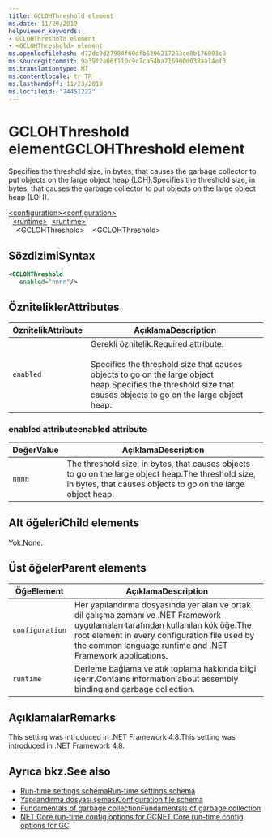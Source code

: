 ```yaml
---
title: GCLOHThreshold element
ms.date: 11/20/2019
helpviewer_keywords:
- GCLOHThreshold element
- <GCLOHThreshold> element
ms.openlocfilehash: d72dc9d27984f60dfb6296217263ce8b176093c6
ms.sourcegitcommit: 9a39f2a06f110c9c7ca54ba216900d038aa14ef3
ms.translationtype: MT
ms.contentlocale: tr-TR
ms.lasthandoff: 11/23/2019
ms.locfileid: "74451222"
---
```

# <a name="gclohthreshold-element"></a><span data-ttu-id="acb20-102">GCLOHThreshold element</span><span class="sxs-lookup"><span data-stu-id="acb20-102">GCLOHThreshold element</span></span>

<span data-ttu-id="acb20-103">Specifies the threshold size, in bytes, that causes the garbage collector to put objects on the large object heap (LOH).</span><span class="sxs-lookup"><span data-stu-id="acb20-103">Specifies the threshold size, in bytes, that causes the garbage collector to put objects on the large object heap (LOH).</span></span>

<span data-ttu-id="acb20-104">[\<configuration>](../configuration-element.md)</span><span class="sxs-lookup"><span data-stu-id="acb20-104">[\<configuration>](../configuration-element.md)</span></span>\
<span data-ttu-id="acb20-105">&nbsp;&nbsp;[\<runtime>](runtime-element.md)</span><span class="sxs-lookup"><span data-stu-id="acb20-105">&nbsp;&nbsp;[\<runtime>](runtime-element.md)</span></span>\
<span data-ttu-id="acb20-106">&nbsp;&nbsp;&nbsp;&nbsp;\<GCLOHThreshold></span><span class="sxs-lookup"><span data-stu-id="acb20-106">&nbsp;&nbsp;&nbsp;&nbsp;\<GCLOHThreshold></span></span>

## <a name="syntax"></a><span data-ttu-id="acb20-107">Sözdizimi</span><span class="sxs-lookup"><span data-stu-id="acb20-107">Syntax</span></span>

```xml
<GCLOHThreshold
   enabled="nnnn"/>
```

## <a name="attributes"></a><span data-ttu-id="acb20-108">Öznitelikler</span><span class="sxs-lookup"><span data-stu-id="acb20-108">Attributes</span></span>

|<span data-ttu-id="acb20-109">Öznitelik</span><span class="sxs-lookup"><span data-stu-id="acb20-109">Attribute</span></span>|<span data-ttu-id="acb20-110">Açıklama</span><span class="sxs-lookup"><span data-stu-id="acb20-110">Description</span></span>|
|---------------|-----------------|
|`enabled`|<span data-ttu-id="acb20-111">Gerekli öznitelik.</span><span class="sxs-lookup"><span data-stu-id="acb20-111">Required attribute.</span></span><br /><br /><span data-ttu-id="acb20-112">Specifies the threshold size that causes objects to go on the large object heap.</span><span class="sxs-lookup"><span data-stu-id="acb20-112">Specifies the threshold size that causes objects to go on the large object heap.</span></span>|

### <a name="enabled-attribute"></a><span data-ttu-id="acb20-113">enabled attribute</span><span class="sxs-lookup"><span data-stu-id="acb20-113">enabled attribute</span></span>

|<span data-ttu-id="acb20-114">Değer</span><span class="sxs-lookup"><span data-stu-id="acb20-114">Value</span></span>|<span data-ttu-id="acb20-115">Açıklama</span><span class="sxs-lookup"><span data-stu-id="acb20-115">Description</span></span>|
|-----------|-----------------|
|`nnnn`|<span data-ttu-id="acb20-116">The threshold size, in bytes, that causes objects to go on the large object heap.</span><span class="sxs-lookup"><span data-stu-id="acb20-116">The threshold size, in bytes, that causes objects to go on the large object heap.</span></span>|

## <a name="child-elements"></a><span data-ttu-id="acb20-117">Alt öğeleri</span><span class="sxs-lookup"><span data-stu-id="acb20-117">Child elements</span></span>

<span data-ttu-id="acb20-118">Yok.</span><span class="sxs-lookup"><span data-stu-id="acb20-118">None.</span></span>

## <a name="parent-elements"></a><span data-ttu-id="acb20-119">Üst öğeler</span><span class="sxs-lookup"><span data-stu-id="acb20-119">Parent elements</span></span>

|<span data-ttu-id="acb20-120">Öğe</span><span class="sxs-lookup"><span data-stu-id="acb20-120">Element</span></span>|<span data-ttu-id="acb20-121">Açıklama</span><span class="sxs-lookup"><span data-stu-id="acb20-121">Description</span></span>|
|-------------|-----------------|
|`configuration`|<span data-ttu-id="acb20-122">Her yapılandırma dosyasında yer alan ve ortak dil çalışma zamanı ve .NET Framework uygulamaları tarafından kullanılan kök öğe.</span><span class="sxs-lookup"><span data-stu-id="acb20-122">The root element in every configuration file used by the common language runtime and .NET Framework applications.</span></span>|
|`runtime`|<span data-ttu-id="acb20-123">Derleme bağlama ve atık toplama hakkında bilgi içerir.</span><span class="sxs-lookup"><span data-stu-id="acb20-123">Contains information about assembly binding and garbage collection.</span></span>|

## <a name="remarks"></a><span data-ttu-id="acb20-124">Açıklamalar</span><span class="sxs-lookup"><span data-stu-id="acb20-124">Remarks</span></span>

<span data-ttu-id="acb20-125">This setting was introduced in .NET Framework 4.8.</span><span class="sxs-lookup"><span data-stu-id="acb20-125">This setting was introduced in .NET Framework 4.8.</span></span>

## <a name="see-also"></a><span data-ttu-id="acb20-126">Ayrıca bkz.</span><span class="sxs-lookup"><span data-stu-id="acb20-126">See also</span></span>

- [<span data-ttu-id="acb20-127">Run-time settings schema</span><span class="sxs-lookup"><span data-stu-id="acb20-127">Run-time settings schema</span></span>](index.md)
- [<span data-ttu-id="acb20-128">Yapılandırma dosyası şeması</span><span class="sxs-lookup"><span data-stu-id="acb20-128">Configuration file schema</span></span>](../index.md)
- [<span data-ttu-id="acb20-129">Fundamentals of garbage collection</span><span class="sxs-lookup"><span data-stu-id="acb20-129">Fundamentals of garbage collection</span></span>](../../../../standard/garbage-collection/fundamentals.md)
- [<span data-ttu-id="acb20-130">NET Core run-time config options for GC</span><span class="sxs-lookup"><span data-stu-id="acb20-130">NET Core run-time config options for GC</span></span>](../../../../core/run-time-config/garbage-collector.md)
